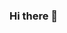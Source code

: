 ### Hi there 👋

<!--
**srijan2002/srijan2002** is a ✨ _special_ ✨ repository because its `README.md` (this file) appears on your GitHub profile.

 ![](https://visitor-badge.laobi.icu/badge?page_id=srijan2002.srijan2002)
 
 
 
 [![Github](https://img.shields.io/github/followers/srijan2002?label=Follow&style=social)](https://github.com/srijan2002)
 
 
 
![GitHub stats](https://github-readme-stats.vercel.app/api?username=srijan2002&show_icons=true&theme=tokyonight)



![Top Langs](https://github-readme-stats.vercel.app/api/top-langs/?username=srijan2002&theme=tokyonight)



